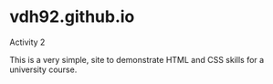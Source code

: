 # vdh92.github.io
Activity 2

This is a very simple, site to demonstrate HTML and CSS skills for a university course.
